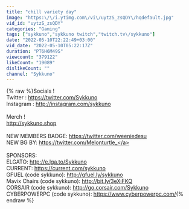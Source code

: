 ```yaml
---
title: "chill variety day"
image: "https:\/\/i.ytimg.com\/vi\/uytzS_zsQDY\/hqdefault.jpg"
vid_id: "uytzS_zsQDY"
categories: "Gaming"
tags: ["sykkuno","sykkuno twitch","twitch.tv\/sykkuno"]
date: "2022-05-10T22:22:49+03:00"
vid_date: "2022-05-10T05:22:17Z"
duration: "PT6H6M49S"
viewcount: "379122"
likeCount: "19089"
dislikeCount: ""
channel: "Sykkuno"
---
```

{% raw %}Socials !<br />Twitter : <a rel="nofollow" target="blank" href="https://twitter.com/Sykkuno">https://twitter.com/Sykkuno</a><br />Instagram : <a rel="nofollow" target="blank" href="http://instagram.com/sykkuno">http://instagram.com/sykkuno</a><br /><br />Merch !<br /><a rel="nofollow" target="blank" href="http://sykkuno.shop">http://sykkuno.shop</a><br /><br />NEW MEMBERS BADGE: <a rel="nofollow" target="blank" href="https://twitter.com/weeniedesu">https://twitter.com/weeniedesu</a><br />NEW BG BY: <a rel="nofollow" target="blank" href="https://twitter.com/Melonturtle_">https://twitter.com/Melonturtle_</a><br /><br />SPONSORS:<br />ELGATO: <a rel="nofollow" target="blank" href="http://e.lga.to/Sykkuno">http://e.lga.to/Sykkuno</a><br />CURRENT: <a rel="nofollow" target="blank" href="https://current.com/sykkuno">https://current.com/sykkuno</a><br />GFUEL (code sykkuno): <a rel="nofollow" target="blank" href="http://gfuel.ly/sykkuno">http://gfuel.ly/sykkuno</a><br />Mavix Chairs (code sykkuno): <a rel="nofollow" target="blank" href="http://bit.ly/3eXiFKQ">http://bit.ly/3eXiFKQ</a><br />CORSAIR (code sykkuno): <a rel="nofollow" target="blank" href="http://go.corsair.com/Sykkuno">http://go.corsair.com/Sykkuno</a><br />CYBERPOWERPC (code sykkuno): <a rel="nofollow" target="blank" href="https://www.cyberpowerpc.com/">https://www.cyberpowerpc.com/</a>{% endraw %}
